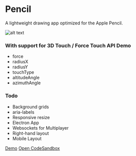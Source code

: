 # Pencil
A lightweight drawing app optimized for the Apple Pencil.

![alt text](https://codesandbox.io/api/v1/sandboxes/1stnc/screenshot.png "Pencil")




### With support for 3D Touch / Force Touch API Demo
- force
- radiusX 
- radiusY
- touchType
- altitudeAngle
- azimuthAngle
 
### Todo 
- Background grids 
- aria-labels
- Responsive resize 
- Electron App
- Websockets for Multiplayer
- Right-hand layout
- Mobile Layout


[Demo]( https://dce28.csb.app/)
[Open CodeSandbox](https://codesandbox.io/s/pencil-v09-dce28)
